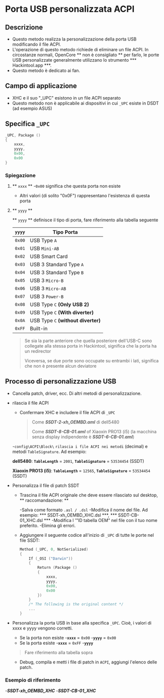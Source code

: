 # Porta USB personalizzata ACPI

## Descrizione

- Questo metodo realizza la personalizzazione della porta USB modificando il file ACPI.
- L'operazione di questo metodo richiede di eliminare un file ACPI. In circostanze normali, OpenCore ** non è consigliato ** per farlo, le porte USB personalizzate generalmente utilizzano lo strumento *** Hackintool.app ***.
- Questo metodo è dedicato ai fan.

## Campo di applicazione

- XHC e il suo "_UPC" esistono in un file ACPI separato
- Questo metodo non è applicabile ai dispositivi in cui `_UPC` esiste in DSDT (ad esempio ASUS)

## Specifica `_UPC`

```Swift
_UPC, Package ()
{
    xxxx,
    yyyy,
    0x00,
    0x00
}
```

### Spiegazione

1. ** `xxxx` **
   -`0x00` significa che questa porta non esiste
   - Altri valori (di solito "0x0F") rappresentano l'esistenza di questa porta

2. ** `yyyy` **

   ** `yyyy` ** definisce il tipo di porta, fare riferimento alla tabella seguente

   | **`yyyy`** | Tipo Porta |
   | :------: | ----------------------------- |
   | `0x00` | USB Type `A` |
   | `0x01` | USB `Mini-AB` |
   | `0x02` | USB Smart Card |
   | `0x03` | USB 3 Standard Type `A` |
   | `0x04` | USB 3 Standard Type `B` |
   | `0x05` | USB 3 `Micro-B` |
   | `0x06` | USB 3 `Micro-AB` |
   | `0x07` | USB 3 `Power-B` |
   | `0x08` | USB Type `C` **(Only USB 2)** |
   | `0x09` | USB Type `C` **(With diverter)** |
   | `0x0A` | USB Type `C` **(without diverter)** |
   | `0xFF` | Built-in |

   > Se sia la parte anteriore che quella posteriore dell'USB-C sono collegate alla stessa porta in Hackintool, significa che la porta ha un redirector
   >
   > Viceversa, se due porte sono occupate su entrambi i lati, significa che non è presente alcun deviatore

## Processo di personalizzazione USB

- Cancella patch, driver, ecc. Di altri metodi di personalizzazione.

- rilascia il file ACPI

   - Confermare XHC e includere il file ACPI di `_UPC`
     > Come  ***SSDT-2-xh_OEMBD.aml*** di dell5480
     >
     > Come ***SSDT-8-CB-01.aml*** of Xiaoxin PRO13 (i5) (la macchina senza display indipendente è ***SSDT-6-CB-01.aml***)

   -`config\ACPI\Block\` `rilascia i file ACPI nei metodi` (decimal) e metodi `TableSignature`. Ad esempio:

     **dell5480**: **`TableLength`** = `2001`, **`TableSignature`** = `53534454` (SSDT)

     **Xiaoxin PRO13 (i5)**: **`TableLength`** = `12565`, **`TableSignature`** = `53534454` (SSDT)

- Personalizza il file di patch SSDT

  - Trascina il file ACPI originale che deve essere rilasciato sul desktop, ** raccomandazione: **

    -Salva come formato `.asl / .dsl`
    -Modifica il nome del file. Ad esempio: *** SSDT-xh_OEMBD_XHC.dsl ***, *** SSDT-CB-01_XHC.dsl ***
    -Modifica l '"ID tabella OEM" nel file con il tuo nome preferito.
    -Elimina gli errori.

  - Aggiungere il seguente codice all'inizio di `_UPC` di tutte le porte nel file SSDT:

    ```Swift
    Method (_UPC, 0, NotSerialized)
    {
        If (_OSI ("Darwin"))
        {
            Return (Package ()
            {
                xxxx,
                yyyy,
                0x00,
                0x00
            })
        }
        /* The following is the original content */
        ...
    }
    ```
    
- Personalizza la porta USB in base alla specifica `_UPC`. Cioè, i valori di xxxx e yyyy vengono corretti.

    - Se la porta non esiste
      -**`xxxx`** = `0x00`
      -**`yyyy`** = `0x00`
    - Se la porta esiste
      -**`xxxx`** = `0xFF`
      -**`yyyy`**

    > Fare riferimento alla tabella sopra
  
  - Debug, compila e metti i file di patch in `ACPI`, aggiungi l'elenco delle patch.

### Esempio di riferimento

-***SSDT-xh_OEMBD_XHC***
-***SSDT-CB-01_XHC***
